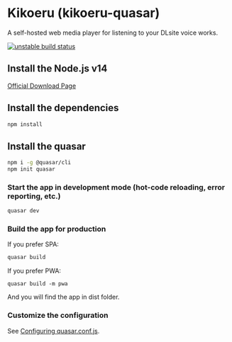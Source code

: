 # Kikoeru (kikoeru-quasar)

A self-hosted web media player for listening to your DLsite voice works.

[![unstable build status](https://github.com/umonaca/kikoeru-quasar/actions/workflows/build-and-publish.yml/badge.svg)](https://github.com/umonaca/kikoeru-quasar/actions)

## Install the Node.js v14
[Official Download Page](https://nodejs.org/download/release/v14.15.0/)

## Install the dependencies
```bash
npm install
```

## Install the quasar
```bash
npm i -g @quasar/cli
npm init quasar
```

### Start the app in development mode (hot-code reloading, error reporting, etc.)
```bash
quasar dev
```


### Build the app for production
If you prefer SPA:
```bash
quasar build
```
If you prefer PWA:
```
quasar build -m pwa
```

And you will find the app in dist folder.

### Customize the configuration
See [Configuring quasar.conf.js](https://quasar.dev/quasar-cli/quasar-conf-js).
